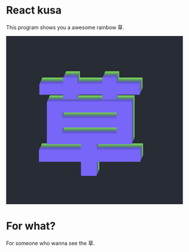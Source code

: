 # React kusa
This program shows you a awesome rainbow 草.

![](./kusa.gif)

# For what?
For someone who wanna see the 草.